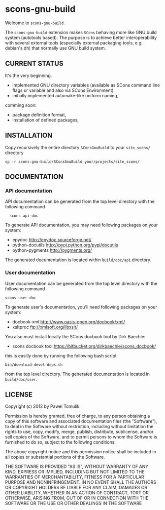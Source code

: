 scons-gnu-build
===============

Welcome to ``scons-gnu-build``.

The ``scons-gnu-build`` extension makes ``SCons`` behaving more like GNU
build system (autotools based). The purpose is to achieve better
interoperability with several external tools (especially external packaging
tools, e.g. debian's dh) that normally use GNU build system.  

CURRENT STATUS
--------------

It's the very beginning.

  * implemented GNU directory variables (available as SCons command line flags
    or variable and also via SCons Environment)
  * initially implemented automake-like uniform naming,
 
comming soon:

  * package definition format,
  * installation of defined packages,

INSTALLATION
------------

Copy recursively the entire directory ``SConsGnuBuild`` to your
``site_scons/`` directory

    cp -r scons-gnu-build/SConsGnuBuild your/projects/site_scons/

DOCUMENTATION
-------------

### API documentation

API documentation can be generated from the top level directory with the
following command

```
  scons api-doc
``` 

To generate API documentation, you may need following packages on your system:

  * epydoc <http://epydoc.sourceforge.net/>
  * python-docutils <http://pypi.python.org/pypi/docutils>
  * python-pygments <http://pygments.org/>

The generated documentation is located within ``build/doc/api`` directory.

### User documentation

User documentation can be generated from the top level directory with the
following command

```
scons user-doc
```

To generate user's documentation, you'll need following packages on your
system:

  * docbook-xml <http://www.oasis-open.org/docbook/xml/>
  * xsltproc <ftp://xmlsoft.org/libxslt/>

You also must install locally the SCons docbook tool by Dirk Baechle:

  * scons docbook tool <https://bitbucket.org/dirkbaechle/scons_docbook/>

this is easilly done by running the following bash script

```
bin/download-devel-deps.sh
```

from the top level directory. The generated documentation is located in
``build/doc/user``.

LICENSE
-------

Copyright (c) 2012 by Pawel Tomulik

Permission is hereby granted, free of charge, to any person obtaining a copy
of this software and associated documentation files (the "Software"), to deal
in the Software without restriction, including without limitation the rights
to use, copy, modify, merge, publish, distribute, sublicense, and/or sell
copies of the Software, and to permit persons to whom the Software is
furnished to do so, subject to the following conditions:

The above copyright notice and this permission notice shall be included in all
copies or substantial portions of the Software.

THE SOFTWARE IS PROVIDED "AS IS", WITHOUT WARRANTY OF ANY KIND, EXPRESS OR
IMPLIED, INCLUDING BUT NOT LIMITED TO THE WARRANTIES OF MERCHANTABILITY,
FITNESS FOR A PARTICULAR PURPOSE AND NONINFRINGEMENT. IN NO EVENT SHALL THE
AUTHORS OR COPYRIGHT HOLDERS BE LIABLE FOR ANY CLAIM, DAMAGES OR OTHER
LIABILITY, WHETHER IN AN ACTION OF CONTRACT, TORT OR OTHERWISE, ARISING FROM,
OUT OF OR IN CONNECTION WITH THE SOFTWARE OR THE USE OR OTHER DEALINGS IN THE
SOFTWARE

